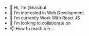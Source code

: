 - 👋 Hi, I’m @hasibul
- 👀 I’m interested in Web Development
- 🌱 I’m currently Work With React JS
- 💞️ I’m looking to collaborate on 
- 📫 How to reach me ...

<!---
hasibul1670/hasibul1670 is a ✨ special ✨ repository because its `README.md` (this file) appears on your GitHub profile.
You can click the Preview link to take a look at your changes.
--->

